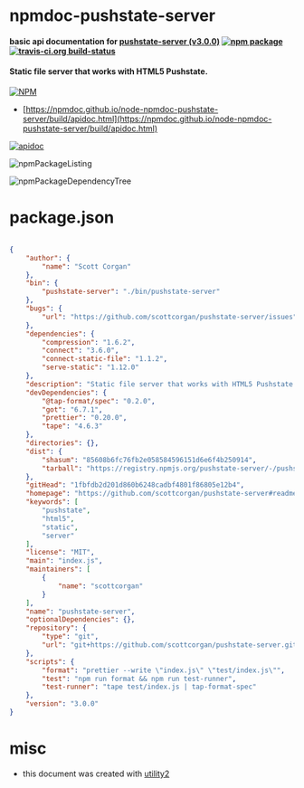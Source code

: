 # npmdoc-pushstate-server

#### basic api documentation for  [pushstate-server (v3.0.0)](https://github.com/scottcorgan/pushstate-server#readme)  [![npm package](https://img.shields.io/npm/v/npmdoc-pushstate-server.svg?style=flat-square)](https://www.npmjs.org/package/npmdoc-pushstate-server) [![travis-ci.org build-status](https://api.travis-ci.org/npmdoc/node-npmdoc-pushstate-server.svg)](https://travis-ci.org/npmdoc/node-npmdoc-pushstate-server)

#### Static file server that works with HTML5 Pushstate.

[![NPM](https://nodei.co/npm/pushstate-server.png?downloads=true&downloadRank=true&stars=true)](https://www.npmjs.com/package/pushstate-server)

- [https://npmdoc.github.io/node-npmdoc-pushstate-server/build/apidoc.html](https://npmdoc.github.io/node-npmdoc-pushstate-server/build/apidoc.html)

[![apidoc](https://npmdoc.github.io/node-npmdoc-pushstate-server/build/screenCapture.buildCi.browser.%252Ftmp%252Fbuild%252Fapidoc.html.png)](https://npmdoc.github.io/node-npmdoc-pushstate-server/build/apidoc.html)

![npmPackageListing](https://npmdoc.github.io/node-npmdoc-pushstate-server/build/screenCapture.npmPackageListing.svg)

![npmPackageDependencyTree](https://npmdoc.github.io/node-npmdoc-pushstate-server/build/screenCapture.npmPackageDependencyTree.svg)



# package.json

```json

{
    "author": {
        "name": "Scott Corgan"
    },
    "bin": {
        "pushstate-server": "./bin/pushstate-server"
    },
    "bugs": {
        "url": "https://github.com/scottcorgan/pushstate-server/issues"
    },
    "dependencies": {
        "compression": "1.6.2",
        "connect": "3.6.0",
        "connect-static-file": "1.1.2",
        "serve-static": "1.12.0"
    },
    "description": "Static file server that works with HTML5 Pushstate.",
    "devDependencies": {
        "@tap-format/spec": "0.2.0",
        "got": "6.7.1",
        "prettier": "0.20.0",
        "tape": "4.6.3"
    },
    "directories": {},
    "dist": {
        "shasum": "85608b6fc76fb2e058584596151d6e6f4b250914",
        "tarball": "https://registry.npmjs.org/pushstate-server/-/pushstate-server-3.0.0.tgz"
    },
    "gitHead": "1fbfdb2d201d860b6248cadbf4801f86805e12b4",
    "homepage": "https://github.com/scottcorgan/pushstate-server#readme",
    "keywords": [
        "pushstate",
        "html5",
        "static",
        "server"
    ],
    "license": "MIT",
    "main": "index.js",
    "maintainers": [
        {
            "name": "scottcorgan"
        }
    ],
    "name": "pushstate-server",
    "optionalDependencies": {},
    "repository": {
        "type": "git",
        "url": "git+https://github.com/scottcorgan/pushstate-server.git"
    },
    "scripts": {
        "format": "prettier --write \"index.js\" \"test/index.js\"",
        "test": "npm run format && npm run test-runner",
        "test-runner": "tape test/index.js | tap-format-spec"
    },
    "version": "3.0.0"
}
```



# misc
- this document was created with [utility2](https://github.com/kaizhu256/node-utility2)
